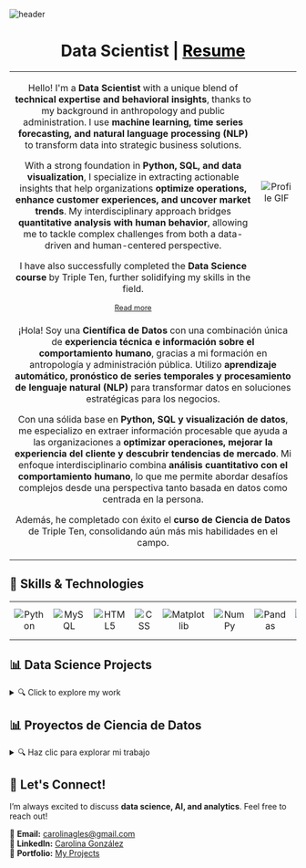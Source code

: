![header](https://capsule-render.vercel.app/api?type=venom&color=auto&height=300&section=header&text=Maria%20Carolina&fontSize=90)

<h1 style="text-align: center;">Data Scientist | <a href="https://carolinagles.github.io/mypage/" target="_blank" style="color: black;">Resume</a></h1>

<table style="border: none; width: 100%; text-align: center;">
    <tr>
        <td class="text" style="border: none;">
            <p>Hello! I'm a <strong>Data Scientist</strong> with a unique blend of <strong>technical expertise and behavioral insights</strong>, thanks to my background in anthropology and public administration. I use <strong>machine learning, time series forecasting, and natural language processing (NLP)</strong> to transform data into strategic business solutions.</p>
            <p>With a strong foundation in <strong>Python, SQL, and data visualization</strong>, I specialize in extracting actionable insights that help organizations <strong>optimize operations, enhance customer experiences, and uncover market trends</strong>. My interdisciplinary approach bridges <strong>quantitative analysis with human behavior</strong>, allowing me to tackle complex challenges from both a data-driven and human-centered perspective.</p>
            <p>I have also successfully completed the <strong>Data Science course</strong> by Triple Ten, further solidifying my skills in the field.</p>
            <a href="https://github.com/carolinagles/carolinagles/blob/main/anthropology_and_data_science.ipynb" style="font-size: 0.8em;">Read more</a>
        </td>
        <td class="image" style="border: none; text-align: center;">
            <img src="https://github.com/Anmol-Baranwal/Cool-GIFs-For-GitHub/assets/74038190/0b335028-1d3d-4ee5-b5b3-a373d499be7e" alt="Profile GIF" style="max-width: 100%; height: auto;">
        </td>
    </tr>
    <tr>
        <td colspan="2" style="border: none; text-align: center;">
            <p>¡Hola! Soy una <strong>Científica de Datos</strong> con una combinación única de <strong>experiencia técnica e información sobre el comportamiento humano</strong>, gracias a mi formación en antropología y administración pública. Utilizo <strong>aprendizaje automático, pronóstico de series temporales y procesamiento de lenguaje natural (NLP)</strong> para transformar datos en soluciones estratégicas para los negocios.</p>
            <p>Con una sólida base en <strong>Python, SQL y visualización de datos</strong>, me especializo en extraer información procesable que ayuda a las organizaciones a <strong>optimizar operaciones, mejorar la experiencia del cliente y descubrir tendencias de mercado</strong>. Mi enfoque interdisciplinario combina <strong>análisis cuantitativo con el comportamiento humano</strong>, lo que me permite abordar desafíos complejos desde una perspectiva tanto basada en datos como centrada en la persona.</p>
            <p>Además, he completado con éxito el <strong>curso de Ciencia de Datos</strong> de Triple Ten, consolidando aún más mis habilidades en el campo.</p>
        </td>
    </tr>
</table>


## 🚀 Skills & Technologies  
<table style="width: 100%; text-align: center; border: none;">
    <tr>
        <td style="border: none;"><img src="https://img.shields.io/badge/python-3670A0?style=for-the-badge&logo=python&logoColor=ffdd54" alt="Python"></td>
        <td style="border: none;"><img src="https://img.shields.io/badge/mysql-4479A1.svg?style=for-the-badge&logo=mysql&logoColor=white" alt="MySQL"></td>
        <td style="border: none;"><img src="https://img.shields.io/badge/html5-%23E34F26.svg?style=for-the-badge&logo=html5&logoColor=white" alt="HTML5"></td>
        <td style="border: none;"><img src="https://img.shields.io/badge/CSS3-1572B6?style=for-the-badge&logo=css3&logoColor=white" alt="CSS"></td>
        <td style="border: none;"><img src="https://img.shields.io/badge/Matplotlib-%23ffffff.svg?style=for-the-badge&logo=Matplotlib&logoColor=black" alt="Matplotlib"></td>
        <td style="border: none;"><img src="https://img.shields.io/badge/numpy-%23013243.svg?style=for-the-badge&logo=numpy&logoColor=white" alt="NumPy"></td>
        <td style="border: none;"><img src="https://img.shields.io/badge/pandas-%23150458.svg?style=for-the-badge&logo=pandas&logoColor=white" alt="Pandas"></td>
        <td style="border: none;"><img src="https://img.shields.io/badge/Plotly-%233F4F75.svg?style=for-the-badge&logo=plotly&logoColor=white" alt="Plotly"></td>
           <td style="border: none;"><img src="https://img.shields.io/badge/scikit--learn-%23F7931E.svg?style=for-the-badge&logo=scikit-learn&logoColor=white" alt="scikit-learn"></td>
        <td style="border: none;"><img src="https://img.shields.io/badge/SciPy-%230C55A5.svg?style=for-the-badge&logo=scipy&logoColor=white" alt="SciPy"></td>
    </tr>
</table>



## 📊 Data Science Projects  

<details closed>
<summary>🔍 Click to explore my work</summary>

| 🚀 Project                                                                                                                                                | 📝 Description                                                                                            | 📌 Focus                                      |
| --------------------------------------------------------------------------------------------------------------------------------------------------------- | --------------------------------------------------------------------------------------------------------- | --------------------------------------------- |
| [📞 Interconnect Churn Prediction](https://github.com/carolinagles/datascience/blob/main/15.Computer_vision/15.Computer_vision_en.ipynb)                  | Developed a churn prediction model for a telecom company to retain customers.                             | **Binary Classification & Gradient Boosting** |
| [🧑‍🦱 Age Estimation Using CV](https://github.com/carolinagles/datascience/blob/main/16.%20Final_proyect/16.Final_Proyect_en.ipynb)                      | Built a computer vision model to estimate age from images and support compliance with alcohol sales laws. | **Computer Vision & CNN**                     |
| [🎬 Film Junky Union](https://github.com/carolinagles/datascience/blob/main/14.Machine_learning_for_texts/Film_%20junky_union_en.ipynb)                   | Created a sentiment analysis model to classify IMDB reviews as positive or negative.                      | **NLP & Text Classification**                 |
| [🚕 Sweet Lift Taxi](https://github.com/carolinagles/datascience/blob/main/13.Time_series/Sweet_lift_taxi_en.ipynb)                                       | Developed a predictive model for airport taxi demand to optimize driver availability.                     | **Time Series Forecasting**                   |
| [🚗 Rusty Bargain](https://github.com/carolinagles/datascience/blob/main/12.Numerical_methods/Rusty_bargain_en.ipynb)                                     | Built a used car price prediction model for the Rusty Bargain app.                                        | **Regression & Gradient Boosting**            |
| [🏦 Sure Tomorrow](https://github.com/carolinagles/datascience/blob/main/11.Linear_algebra/Sure_tomorrow_en.ipynb)                                        | Machine learning model for an insurance company to improve risk assessment.                               | **Linear Regression & Business Analytics**    |
| [🛢️ Oil Wells Optimization](https://github.com/carolinagles/datascience/blob/main/10.Machine_Learning_in_Business/OilyGiant_Company_en.ipynb)            | Identified the best locations for new oil wells using ML.                                                 | **Machine Learning for Business**             |
| [🏦 Beta Bank Churn Prediction](https://github.com/carolinagles/datascience/blob/main/9.Supervised_learning/Beta_bank_en.ipynb)                           | Customer churn prediction model to improve retention strategies.                                          | **Supervised Learning & Imbalanced Data**     |
| [📞 Megaline Plan Classification](https://github.com/carolinagles/datascience/blob/main/8.Introduction_to_machine_learning/megaline_smart_ultra_en.ipynb) | Developed a model to classify telecom customers into optimal plans.                                       | **ML Classification & Clustering**            |
| [🌦️ Taxi & Weather Impact](https://github.com/carolinagles/datascience/blob/main/7.Data_%20collection_%20and_storage_%28SQL%29/taxis_en.ipynb)           | Analyzed the effect of weather on taxi ride durations.                                                    | **SQL & Data Analysis**                       |
| [🎮 Video Game Success Prediction](https://github.com/carolinagles/datascience/blob/main/6.I_Python_and_Software_Engineering/games.ipynb)                 | Identified key factors influencing video game sales.                                                      | **EDA & Predictive Modeling**                 |

</details>

## 📊 Proyectos de Ciencia de Datos

<details closed>
<summary>🔍 Haz clic para explorar mi trabajo</summary>

| 🚀 Proyecto                                                                                                                                                      | 📝 Descripción                                                                                                  | 📌 Enfoque                                         |
| ---------------------------------------------------------------------------------------------------------------------------------------------------------------- | --------------------------------------------------------------------------------------------------------------- | -------------------------------------------------- |
| [📞 Predicción de Cancelación en Interconnect](https://github.com/carolinagles/datascience/blob/main/15.Computer_vision/15.Computer_vision_es.ipynb)             | Desarrollé un modelo de predicción de cancelación para una empresa de telecomunicaciones.                       | **Clasificación Binaria & Gradient Boosting**      |
| [🧑‍🦱 Estimación de Edad con Visión Computacional](https://github.com/carolinagles/datascience/blob/main/16.%20Final_proyect/16.Final_Proyect_es.ipynb)         | Creé un modelo para estimar la edad a partir de imágenes y apoyar el cumplimiento de leyes de venta de alcohol. | **Visión Computacional & CNN**                     |
| [🎬 Film Junky Union](https://github.com/carolinagles/datascience/blob/main/14.Machine_learning_for_texts/Film_%20junky_union_es.ipynb)                          | Desarrollé un modelo de análisis de sentimientos para clasificar reseñas de IMDB.                               | **NLP & Clasificación de Texto**                   |
| [🚕 Sweet Lift Taxi](https://github.com/carolinagles/datascience/blob/main/13.Time_series/Sweet_lift_taxi_es.ipynb)                                              | Construí un modelo para predecir la demanda de taxis en aeropuerto y optimizar la disponibilidad.               | **Series Temporales**                              |
| [🚗 Rusty Bargain](https://github.com/carolinagles/datascience/blob/main/12.Numerical_methods/Rusty_bargain_es.ipynb)                                            | Desarrollé un modelo para predecir precios de autos usados para la app Rusty Bargain.                           | **Regresión & Gradient Boosting**                  |
| [🏦 Sure Tomorrow](https://github.com/carolinagles/datascience/blob/main/11.Linear_algebra/Sure_tomorrow_es.ipynb)                                               | Modelo de machine learning para mejorar la evaluación de riesgos en una aseguradora.                            | **Regresión Lineal & Análisis de Negocios**        |
| [🛢️ Optimización de Pozos Petroleros](https://github.com/carolinagles/datascience/blob/main/10.Machine_Learning_in_Business/OilyGiant_Company_es.ipynb)         | Identifiqué las mejores ubicaciones para nuevos pozos mediante ML.                                              | **ML para Negocios**                               |
| [🏦 Predicción de Cancelación en Beta Bank](https://github.com/carolinagles/datascience/blob/main/9.Supervised_learning/Beta_bank_es.ipynb)                      | Modelo para predecir la cancelación de clientes y mejorar estrategias de retención.                             | **Aprendizaje Supervisado & Datos Desbalanceados** |
| [📞 Clasificación de Planes en Megaline](https://github.com/carolinagles/datascience/blob/main/8.Introduction_to_machine_learning/megaline_smart_ultra_es.ipynb) | Clasifiqué a los clientes en los planes más adecuados usando ML.                                                | **Clasificación & Clustering**                     |
| [🌦️ Impacto del Clima en Taxis](https://github.com/carolinagles/datascience/blob/main/7.Data_%20collection_%20and_storage_%28SQL%29/taxis_es.ipynb)             | Analicé cómo el clima afecta la duración de viajes en taxi.                                                     | **SQL & Análisis de Datos**                        |
| [🎮 Predicción de Éxito en Videojuegos](https://github.com/carolinagles/datascience/blob/main/6.I_Python_and_Software_Engineering/games_es.ipynb)                   | Identifiqué factores clave que influyen en las ventas de videojuegos.                                           | **EDA & Modelado Predictivo**                      |

</details>


## 📩 Let's Connect!  
I’m always excited to discuss **data science, AI, and analytics**. Feel free to reach out!  

📧 **Email:** carolinagles@gmail.com  
💼 **LinkedIn:** [Carolina González](https://www.linkedin.com/in/carolinagles/)  
🚀 **Portfolio:** [My Projects](https://carolinagles.github.io/mypage/#projects)  

